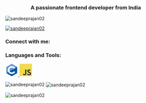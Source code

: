<h3 align="center">A passionate frontend developer from India</h3>

<p align="left"> <img src="https://komarev.com/ghpvc/?username=sandeeprajan02&label=Profile%20views&color=0e75b6&style=flat" alt="sandeeprajan02" /> </p>

<p align="left"> <a href="https://github.com/ryo-ma/github-profile-trophy"><img src="https://github-profile-trophy.vercel.app/?username=sandeeprajan02" alt="sandeeprajan02" /></a> </p>

<h3 align="left">Connect with me:</h3>
<p align="left">
</p>

<h3 align="left">Languages and Tools:</h3>
<p align="left"> <a href="https://www.cprogramming.com/" target="_blank" rel="noreferrer"> <img src="https://raw.githubusercontent.com/devicons/devicon/master/icons/c/c-original.svg" alt="c" width="40" height="40"/> </a> <a href="https://developer.mozilla.org/en-US/docs/Web/JavaScript" target="_blank" rel="noreferrer"> <img src="https://raw.githubusercontent.com/devicons/devicon/master/icons/javascript/javascript-original.svg" alt="javascript" width="40" height="40"/> </a> </p>

<p><img align="left" src="https://github-readme-stats.vercel.app/api/top-langs?username=sandeeprajan02&show_icons=true&locale=en&layout=compact" alt="sandeeprajan02" /></p>

<p>&nbsp;<img align="center" src="https://github-readme-stats.vercel.app/api?username=sandeeprajan02&show_icons=true&locale=en" alt="sandeeprajan02" /></p>

<p><img align="center" src="https://github-readme-streak-stats.herokuapp.com/?user=sandeeprajan02&" alt="sandeeprajan02" /></p>
